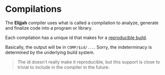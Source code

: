 # Compilations

The **Elijjah** compiler uses what is called a compilation to analyze, generate and finalize code into a program or library.

Each compilation has a unique id that makes for a [reproducible build](https://en.wikipedia.org/wiki/Reproducible_builds).

Basically, the output will be in `COMP/$id/...`. Sorry, the indeterminacy is determined by the underlying build system.

> The id doesn't really make it reproducible, but this support is close to trivial to include in the compiler
> in the future.